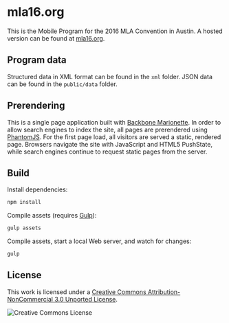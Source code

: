 # mla16.org

This is the Mobile Program for the 2016 MLA Convention in Austin. A hosted
version can be found at [mla16.org][mla16].

## Program data

Structured data in XML format can be found in the `xml` folder. JSON data can
be found in the `public/data` folder.

## Prerendering

This is a single page application built with [Backbone Marionette][marionette].
In order to allow search engines to index the site, all pages are prerendered
using [PhantomJS][phantom]. For the first page load, all visitors are served a 
static, rendered page. Browsers navigate the site with JavaScript and HTML5 
PushState, while search engines continue to request static pages from the 
server.

## Build

Install dependencies:

```bash
npm install
```

Compile assets (requires [Gulp][gulp]):

```bash
gulp assets
```

Compile assets, start a local Web server, and watch for changes:

```bash
gulp
```

## License

This work is licensed under a [Creative Commons Attribution-NonCommercial 3.0 Unported License][cc-by-nc].

![Creative Commons License](http://i.creativecommons.org/l/by-nc/3.0/88x31.png)

[mla16]: http://mla16.org
[marionette]: http://marionettejs.com
[phantom]: http://phantomjs.org
[gulp]: http://gulpjs.com
[cc-by-nc]: http://creativecommons.org/licenses/by-nc/3.0/
